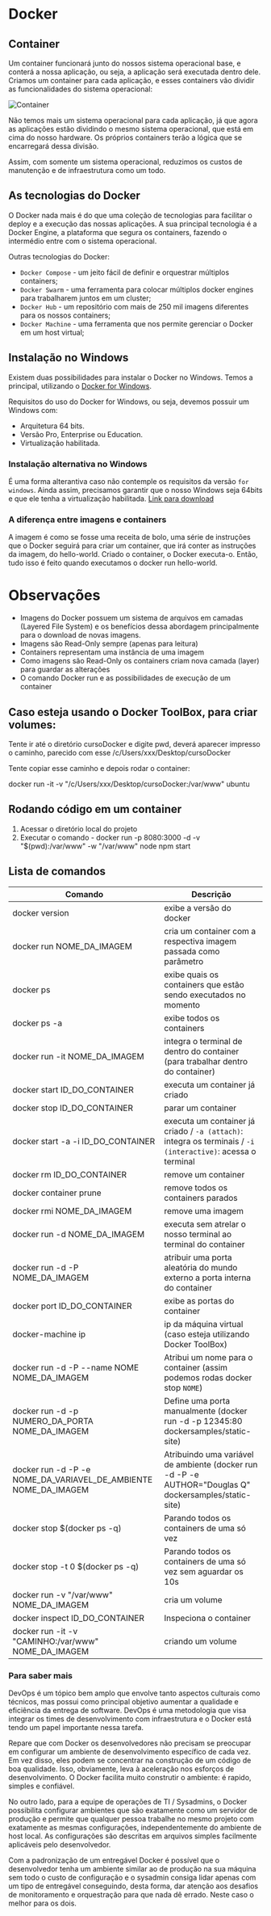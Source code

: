 # Docker

## Container

Um container funcionará junto do nossos sistema operacional base, e conterá a nossa aplicação, ou seja, a aplicação será executada dentro dele. Criamos um container para cada aplicação, e esses containers vão dividir as funcionalidades do sistema operacional:

![Container](https://s3.amazonaws.com/caelum-online-public/646-docker/01/imagens/container.png "Container")

Não temos mais um sistema operacional para cada aplicação, já que agora as aplicações estão dividindo o mesmo sistema operacional, que está em cima do nosso hardware. Os próprios containers terão a lógica que se encarregará dessa divisão.

Assim, com somente um sistema operacional, reduzimos os custos de manutenção e de infraestrutura como um todo.

## As tecnologias do Docker
O Docker nada mais é do que uma coleção de tecnologias para facilitar o deploy e a execução das nossas aplicações. A sua principal tecnologia é a Docker Engine, a plataforma que segura os containers, fazendo o intermédio entre com o sistema operacional.

Outras tecnologias do Docker:
 * `Docker Compose` - um jeito fácil de definir e orquestrar múltiplos containers;
 * `Docker Swarm` - uma ferramenta para colocar múltiplos docker engines para trabalharem juntos em um cluster;
 * `Docker Hub` -  um repositório com mais de 250 mil imagens diferentes para os nossos containers; 
 * `Docker Machine` - uma ferramenta que nos permite gerenciar o Docker em um host virtual;


## Instalação no Windows

Existem duas possibilidades para instalar o Docker no Windows. Temos a principal, utilizando o [Docker for Windows](https://store.docker.com/editions/community/docker-ce-desktop-windows).

Requisitos do uso do Docker for Windows, ou seja, devemos possuir um Windows com:

 * Arquitetura 64 bits.
 * Versão Pro, Enterprise ou Education.
 * Virtualização habilitada.
 
 ### Instalação alternativa no Windows
 
 É uma forma alterantiva caso não contemple os requisitos da versão `for windows`. Ainda assim, precisamos garantir que o nosso Windows seja 64bits e que ele tenha a virtualização habilitada. [Link para download](https://download.docker.com/win/stable/DockerToolbox.exe)
 
 
 ### A diferença entre imagens e containers

A imagem é como se fosse uma receita de bolo, uma série de instruções que o Docker seguirá para criar um container, que irá conter as instruções da imagem, do hello-world. Criado o container, o Docker executa-o. Então, tudo isso é feito quando executamos o docker run hello-world.

# Observações 

 * Imagens do Docker possuem um sistema de arquivos em camadas (Layered File System) e os benefícios dessa abordagem principalmente para o download de novas imagens.
 * Imagens são Read-Only sempre (apenas para leitura)
 * Containers representam uma instância de uma imagem
 * Como imagens são Read-Only os containers criam nova camada (layer) para guardar as alterações
 * O comando Docker run e as possibilidades de execução de um container
 
 
 ## Caso esteja usando o Docker ToolBox, para criar volumes: 
 
Tente ir até o diretório cursoDocker e digite pwd, deverá aparecer impresso o caminho, parecido com esse /c/Users/xxx/Desktop/cursoDocker

Tente copiar esse caminho e depois rodar o container:

docker run -it -v "/c/Users/xxx/Desktop/cursoDocker:/var/www" ubuntu
 
 
## Rodando código em um container

 1. Acessar o diretório local do projeto
 2. Executar o comando - docker run -p 8080:3000 -d -v "$(pwd):/var/www" -w "/var/www" node npm start
 
 ## Lista de comandos
 
| Comando                            | Descrição                                                                      | 
|------------------------------------| ------------------------------------------------------------------------------ | 
| docker version                     | exibe a versão do docker                                                       |
| docker run NOME_DA_IMAGEM          | cria um container com a respectiva imagem passada como parâmetro               |
| docker ps                          | exibe quais os containers que estão sendo executados no momento                |
| docker ps -a                       | exibe todos os containers                                                      |
| docker run -it NOME_DA_IMAGEM      | integra o terminal de dentro do container (para trabalhar dentro do container) |
| docker start ID_DO_CONTAINER       | executa um container já criado                                                 |
| docker stop ID_DO_CONTAINER        | parar um container                                                             |
| docker start -a -i ID_DO_CONTAINER | executa um container já criado / `-a (attach)`: integra os terminais / `-i (interactive)`: acessa o terminal|
| docker rm ID_DO_CONTAINER          | remove um container                                                            |
| docker container prune             | remove todos os containers parados                                             |
| docker rmi NOME_DA_IMAGEM          | remove uma imagem                                                              |
| docker run -d NOME_DA_IMAGEM       | executa sem atrelar o nosso terminal ao terminal do container                  |
| docker run -d -P NOME_DA_IMAGEM    | atribuir uma porta aleatória do mundo externo a porta interna do container     |
| docker port ID_DO_CONTAINER        | exibe as portas do container                                                   |
| docker-machine ip                  | ip da máquina virtual (caso esteja utilizando Docker ToolBox)                  |
| docker run -d -P --name NOME NOME_DA_IMAGEM | Atribui um nome para o container (assim podemos rodas docker stop `NOME`) |
| docker run -d -p NUMERO_DA_PORTA NOME_DA_IMAGEM | Define uma porta manualmente (docker run -d -p 12345:80 dockersamples/static-site) |
| docker run -d -P -e NOME_DA_VARIAVEL_DE_AMBIENTE NOME_DA_IMAGEM | Atribuindo uma variável de ambiente (docker run -d -P -e AUTHOR="Douglas Q" dockersamples/static-site) |
| docker stop $(docker ps -q)        | Parando todos os containers de uma só vez                                      |
| docker stop -t 0 $(docker ps -q)   | Parando todos os containers de uma só vez sem aguardar os 10s                  |
| docker run -v "/var/www" NOME_DA_IMAGEM   | cria um volume               |
| docker inspect ID_DO_CONTAINER   | Inspeciona o container             |
| docker run -it -v "CAMINHO:/var/www" NOME_DA_IMAGEM   | criando um volume              |





### Para saber mais

DevOps é um tópico bem amplo que envolve tanto aspectos culturais como técnicos, mas possui como principal objetivo aumentar a qualidade e eficiência da entrega de software. DevOps é uma metodologia que visa integrar os times de desenvolvimento com infraestrutura e o Docker está tendo um papel importante nessa tarefa.

Repare que com Docker os desenvolvedores não precisam se preocupar em configurar um ambiente de desenvolvimento específico de cada vez. Em vez disso, eles podem se concentrar na construção de um código de boa qualidade. Isso, obviamente, leva à aceleração nos esforços de desenvolvimento. O Docker facilita muito construtir o ambiente: é rapido, simples e confiável.

No outro lado, para a equipe de operações de TI / Sysadmins, o Docker possibilita configurar ambientes que são exatamente como um servidor de produção e permite que qualquer pessoa trabalhe no mesmo projeto com exatamente as mesmas configurações, independentemente do ambiente de host local. As configurações são descritas em arquivos simples facilmente aplicáveis pelo desenvolvedor.

Com a padronização de um entregável Docker é possível que o desenvolvedor tenha um ambiente similar ao de produção na sua máquina sem todo o custo de configuração e o sysadmin consiga lidar apenas com um tipo de entregável conseguindo, desta forma, dar atenção aos desafios de monitoramento e orquestração para que nada dê errado. Neste caso o melhor para os dois.

